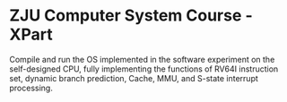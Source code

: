 # ZJU Computer System Course - XPart 
Compile and run the OS implemented in the software experiment on the self-designed CPU, fully implementing the functions of RV64I instruction set, dynamic branch prediction, Cache, MMU, and S-state interrupt processing.
